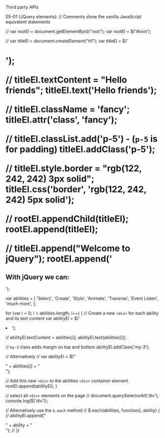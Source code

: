 Third party APIs

05-01 (JQuery elements):
// Comments show the vanilla JavaScript equivalent statements

// var rootEl = document.getElementById("root");
var rootEl = $('#root');

// var titleEl = document.createElement("h1");
var titleEl = $('<h1>');

// titleEl.textContent = "Hello friends";
titleEl.text('Hello friends');

// titleEl.className = 'fancy';
titleEl.attr('class', 'fancy');

// titleEl.classList.add('p-5') - (`p-5` is for padding)
titleEl.addClass('p-5');

// titleEl.style.border = "rgb(122, 242, 242) 3px solid";
titleEl.css('border', 'rgb(122, 242, 242) 5px solid');

// rootEl.appendChild(titleEl);
rootEl.append(titleEl);

// titleEl.append("Welcome to jQuery");
rootEl.append('<h2>With jQuery we can:</h2>');

var abilities = [
  'Select',
  'Create',
  'Style',
  'Animate',
  'Traverse',
  'Event Listen',
  'much more',
];

for (var i = 0; i < abilities.length; i++) {
  // Create a new `<div>` for each ability and its text content
  var abilityEl = $('<li>');

  // abilityEl.textContent = abilities[i];
  abilityEl.text(abilities[i]);

  // `my-3` class adds margin on top and bottom
  abilityEl.addClass('my-3');

  // Alternatively
  // var abilityEl = $("<div>" + abilities[i] + "</div>");

  // Add this new `<div>` to the abilities `<div>` container element.
  rootEl.append(abilityEl);
}

// select all `<div>` elements on the page
// document.querySelectorAll('div');
console.log($('div'));

// Alternatively use the `$.each` method
// $.each(abilities, function(i, ability) {
//    abilityEl.append("<div>" + ability + "</div>");
// })